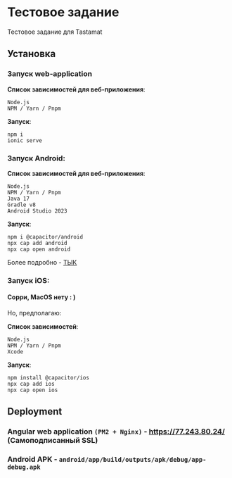 # Тестовое задание

Тестовое задание для Tastamat

## Установка
### Запуск web-application
**Список зависимостей для веб-приложения**:
```
Node.js
NPM / Yarn / Pnpm
```

**Запуск**:
```
npm i
ionic serve
```


### Запуск Android:
**Список зависимостей для веб-приложения**:
```
Node.js
NPM / Yarn / Pnpm
Java 17
Gradle v8
Android Studio 2023
```

**Запуск**:
```
npm i @capacitor/android
npx cap add android
npx cap open android
```
Более подробно - [ТЫК](https://capacitorjs.com/docs/android)

### Запуск iOS:
#### Сорри, MacOS нету : )

Но, предполагаю:

**Список зависимостей**:
```
Node.js
NPM / Yarn / Pnpm
Xcode
```

**Запуск**:
```
npm install @capacitor/ios
npx cap add ios
npx cap open ios
```

## Deployment

### Angular web application `(PM2 + Nginx)` - https://77.243.80.24/ (Самоподписанный SSL)
### Android APK - `android/app/build/outputs/apk/debug/app-debug.apk`
